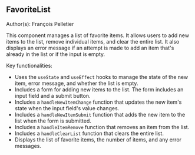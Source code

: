 ## FavoriteList

Author(s): François Pelletier

This component manages a list of favorite items. It allows users to add new items to the list, remove individual items, and clear the entire list. It also displays an error message if an attempt is made to add an item that's already in the list or if the input is empty.

Key functionalities:

- Uses the `useState` and `useEffect` hooks to manage the state of the new item, error message, and whether the list is empty.
- Includes a form for adding new items to the list. The form includes an input field and a submit button.
- Includes a `handleNewItemChange` function that updates the new item's state when the input field's value changes.
- Includes a `handleNewItemSubmit` function that adds the new item to the list when the form is submitted.
- Includes a `handleItemRemove` function that removes an item from the list.
- Includes a `handleClearList` function that clears the entire list.
- Displays the list of favorite items, the number of items, and any error messages.
